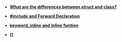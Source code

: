
- **[What are the differences between struct and class?](https://github.com/Nanfengzhiwo1/CPP_Basics/issues/1)**

- **[#include and Forward Declaration](https://github.com/Nanfengzhiwo1/UE5_Inventory/issues/11)**

- **[keyword_inline and inline funtion](https://github.com/Nanfengzhiwo1/CPP_Basics/issues/2)**

- **[]**
